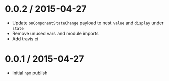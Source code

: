 0.0.2 / 2015-04-27
==================

- Update `onComponentStateChange` payload to nest `value` and `display` under `state`
- Remove unused vars and module imports
- Add travis ci

0.0.1 / 2015-04-27
==================

- Initial `npm` publish

